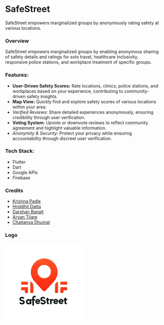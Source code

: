 # SafeStreet

SafeStreet empowers marginalized groups by anonymously rating safety at various locations.

### Overview

SafeStreet empowers marginalized groups by enabling anonymous sharing of safety details and ratings for solo travel, healthcare inclusivity, responsive police stations, and workplace treatment of specific groups.



### Features:

-  **User-Driven Safety Scores:** Rate locations, clinics, police stations, and workplaces based on your experience, contributing to community-driven safety insights.
- **Map View:** Quickly find and explore safety scores of various locations within your area.
- *Verified Reviews:* Share detailed experiences anonymously, ensuring credibility through user verification.
- **Voting System:** Upvote or downvote reviews to reflect community agreement and highlight valuable information.
- *Anonymity & Security:* Protect your privacy while ensuring accountability through discreet user verification.

### Tech Stack:

- Flutter
- Dart
- Google APIs
- Firebase  

### Credits

- [Krishna Padle](https://github.com/KrishnaPalde)
- [Hriddhit Datta](https://github.com/Junos16)
- [Darshan Banait](https://github.com/DarshanBanait)
- [Aryan Tijare](https://github.com/AryanTijare)
- [Chaitanya Dhumal](https://github.com/Chaitanya920)


### Logo

<img src="WhatsApp Image 2024-02-03 at 00.29.31_61373a96.jpg" alt="SafeStreet" width="50%">